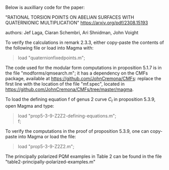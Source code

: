 Below is auxilliary code for the paper: 

"RATIONAL TORSION POINTS ON ABELIAN SURFACES WITH QUATERNIONIC MULTIPLICATION" 
https://arxiv.org/pdf/2308.15193

authors: Jef Laga, Ciaran Schembri, Ari Shnidman, John Voight

To verify the calculations in remark 2.3.3, either copy-paste the contents of the following file or load into Magma with:

> load "quaternionfixedpoints.m";

The code used for the modular form computations in proposition 5.1.7 is in the file "modforms/qmsearch.m"; it has a dependency on the CMFs package, available at 
https://github.com/JohnCremona/CMFs: replace the first line with the location of the file "mf.spec", located in
https://github.com/JohnCremona/CMFs/tree/master/magma.

To load the defining equation f of genus 2 curve $C_t$ in proposition 5.3.9, open Magma and type:

> load "prop5-3-9-Z2Z2-defining-equations.m"; <br />
> f;

To verify the computations in the proof of proposition 5.3.9, one can copy-paste into Magma or load the file:
> load "prop5-3-9-Z2Z2.m";

The principally polarized PQM examples in Table 2 can be found in the file "table2-principally-polarized-examples.m"


